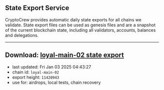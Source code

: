 ## State Export Service
CryptoCrew provides automatic daily state exports for all chains we validate. State export files can be used as genesis files and are a snapshot of the current blockchain state, including all validators, accounts, balances and delegations.

---
**Download: [loyal-main-02 state export](https://dl-eu2.ccvalidators.com/SERVICE/loyal/loyal-main-02_export_11420943.json)**
---

- last updated: Fri Jan 03 2025 04:43:27
- chain id: `loyal-main-02`
- export height: `11420943`
- use for: airdrops, local tests, chain recovery
